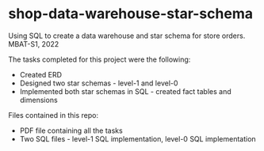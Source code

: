 # shop-data-warehouse-star-schema
Using SQL to create a data warehouse and star schema for store orders. MBAT-S1, 2022

The tasks completed for this project were the following:
- Created ERD
- Designed two star schemas - level-1 and level-0
- Implemented both star schemas in SQL - created fact tables and dimensions

Files contained in this repo:
- PDF file containing all the tasks
- Two SQL files - level-1 SQL implementation, level-0 SQL implementation

